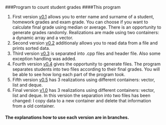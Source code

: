 ###Program to count student grades
####This program 


1. First version [v0.1](https://github.com/dominyka1652/dominyka1652-OOP1/releases/tag/v0.1) allows you to enter name and surname of a student, homework grades and exam grade.
You can choose if you want to calculate final grade using median or average. There is an opportunity to generate grades randomly. Realizations are made using two containers: a dynamic array and a vector.
2. Second version [v0.2](https://github.com/dominyka1652/dominyka1652-OOP1/releases/tag/v0.2) additionaly allows you to read data from a file and prints sorted data.
3. Third version [v0.3](https://github.com/dominyka1652/dominyka1652-OOP1/releases/tag/v0.3) is separated into .cpp files and header file. Also some exception handling was added.
4. Fourth version [v0.4](https://github.com/dominyka1652/dominyka1652-OOP1/releases/tag/v0.4) gives the opportunity to generate files. The program separates students into two files according to their final grades. You will be able to see how long each part of the program took.
5. Fifth version [v0.5](https://github.com/dominyka1652/dominyka1652-OOP1/releases/tag/v0.5) has 3 realizations using different containers: vector, list and deque.
6. Final version [v1.0](https://github.com/dominyka1652/dominyka1652-OOP1/releases/tag/v1) has 3 realizations using different containers: vector, list and deque. In this version the separation into two files has been changed: I copy data to a new container and delete that information from a old container.

#### The explanations how to use each version are in branches.
